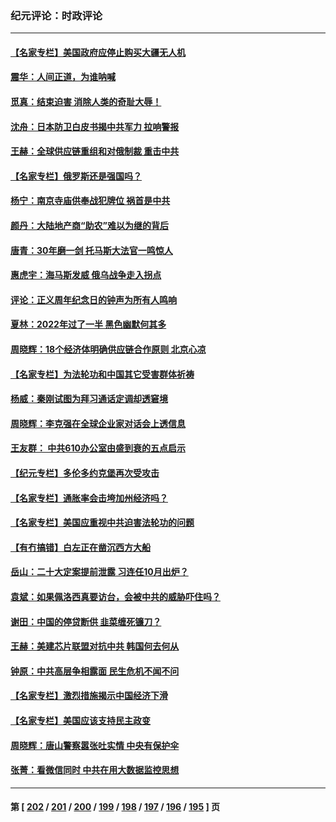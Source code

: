 ### 纪元评论：时政评论
---
#### [【名家专栏】美国政府应停止购买大疆无人机](../../pages/nsc1025/n13788100.md) 
#### [震华：人间正道，为谁呐喊](../../pages/nsc1025/n13788054.md) 
#### [觅真：结束迫害 消除人类的奇耻大辱！](../../pages/nsc1025/n13788035.md) 
#### [沈舟：日本防卫白皮书揭中共军力 拉响警报](../../pages/nsc1025/n13787960.md) 
#### [王赫：全球供应链重组和对俄制裁 重击中共](../../pages/nsc1025/n13787843.md) 
#### [【名家专栏】俄罗斯还是强国吗？](../../pages/nsc1025/n13787760.md) 
#### [杨宁：南京寺庙供奉战犯牌位 祸首是中共](../../pages/nsc1025/n13787895.md) 
#### [颜丹：大陆地产商“助农”难以为继的背后](../../pages/nsc1025/n13787847.md) 
#### [唐青：30年磨一剑 托马斯大法官一鸣惊人](../../pages/nsc1025/n13787495.md) 
#### [惠虎宇：海马斯发威 俄乌战争走入拐点](../../pages/nsc1025/n13787363.md) 
#### [评论：正义周年纪念日的钟声为所有人鸣响](../../pages/nsc1025/n13787109.md) 
#### [夏林：2022年过了一半 黑色幽默何其多](../../pages/nsc1025/n13786449.md) 
#### [周晓辉：18个经济体明确供应链合作原则  北京心凉](../../pages/nsc1025/n13787301.md) 
#### [【名家专栏】为法轮功和中国其它受害群体祈祷](../../pages/nsc1025/n13787107.md) 
#### [杨威：秦刚试图为拜习通话定调却透窘境](../../pages/nsc1025/n13786647.md) 
#### [周晓辉：李克强在全球企业家对话会上透信息](../../pages/nsc1025/n13786362.md) 
#### [王友群： 中共610办公室由盛到衰的五点启示](../../pages/nsc1025/n13786393.md) 
#### [【纪元专栏】多伦多约克堡再次受攻击](../../pages/nsc1025/n13786494.md) 
#### [【名家专栏】通胀率会击垮加州经济吗？](../../pages/nsc1025/n13785455.md) 
#### [【名家专栏】美国应重视中共迫害法轮功的问题](../../pages/nsc1025/n13785713.md) 
#### [【有冇搞错】白左正在凿沉西方大船](../../pages/nsc1025/n13785967.md) 
#### [岳山：二十大定案提前泄露 习连任10月出炉？](../../pages/nsc1025/n13785976.md) 
#### [袁斌：如果佩洛西真要访台，会被中共的威胁吓住吗？](../../pages/nsc1025/n13785943.md) 
#### [谢田：中国的停贷断供 韭菜缠死镰刀？](../../pages/nsc1025/n13785909.md) 
#### [王赫：美建芯片联盟对抗中共 韩国何去何从](../../pages/nsc1025/n13785863.md) 
#### [钟原：中共高层争相露面 民生危机不闻不问](../../pages/nsc1025/n13785754.md) 
#### [【名家专栏】激烈措施揭示中国经济下滑](../../pages/nsc1025/n13785386.md) 
#### [【名家专栏】美国应该支持民主政变](../../pages/nsc1025/n13785402.md) 
#### [周晓辉：唐山警察嚣张吐实情 中央有保护伞](../../pages/nsc1025/n13785497.md) 
#### [张菁：看微信同时 中共在用大数据监控思想](../../pages/nsc1025/n13785396.md) 

---
#### 第 [ [202](./202.md) / [201](./201.md) / [200](./200.md) / [199](./199.md) / [198](./198.md) / [197](./197.md) / [196](./196.md) / [195](./195.md) ] 页
